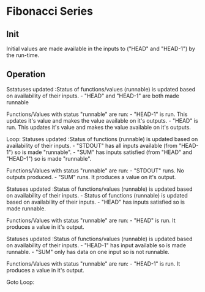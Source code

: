 # Fibonacci Series

## Init
Initial values are made available in the inputs to ("HEAD" and "HEAD-1") by the run-time.

## Operation
Sstatuses updated
    :Status of functions/values (runnable) is updated based on availability of their inputs.
    - "HEAD" and "HEAD-1" are both made runnable

Functions/Values with status "runnable" are run:
    - "HEAD-1" is run. This updates it's value and makes the value available on it's outputs.
    - "HEAD" is run. This updates it's value and makes the value available on it's outputs.

Loop:
Statuses updated
    :Status of functions (runnable) is updated based on availability of their inputs.
    - "STDOUT" has all inputs available (from "HEAD-1") so is made "runnable".
    - "SUM" has inputs satisfied (from "HEAD" and "HEAD-1") so is made "runnable".
      
Functions/Values with status "runnable" are run:
    - "STDOUT" runs. No outputs produced. 
    - "SUM" runs. It produces a value on it's output.

Statuses updated
    :Status of functions/values (runnable) is updated based on availability of their inputs.
    - Status of functions (runnable) is updated based on availability of their inputs.
    - "HEAD" has inputs satisfied so is made runnable.

Functions/Values with status "runnable" are run:
    - "HEAD" is run. It produces a value in it's output.

Statuses updated
    :Status of functions/values (runnable) is updated based on availability of their inputs.
    - "HEAD-1" has input available so is made runnable.
    - "SUM" only has data on one input so is not runnable.
     
Functions/Values with status "runnable" are run:
    - "HEAD-1" is run. It produces a value in it's output.
    
Goto Loop:
